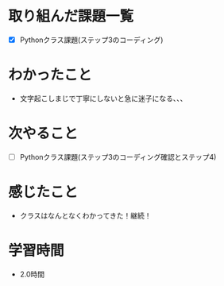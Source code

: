 # 取り組んだ課題一覧

- [x] Pythonクラス課題(ステップ3のコーディング)

# わかったこと

- 文字起こしまじで丁寧にしないと急に迷子になる、、、

# 次やること

- [ ] Pythonクラス課題(ステップ3のコーディング確認とステップ4)

# 感じたこと

- クラスはなんとなくわかってきた！継続！

# 学習時間

- 2.0時間